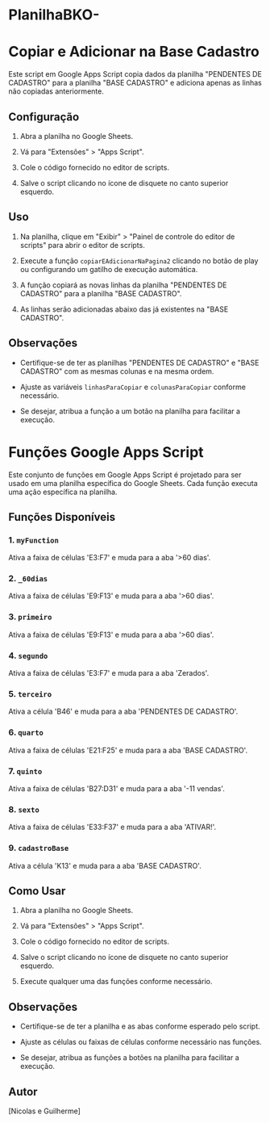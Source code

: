 # PlanilhaBKO-
# Copiar e Adicionar na Base Cadastro

Este script em Google Apps Script copia dados da planilha "PENDENTES DE CADASTRO" para a planilha "BASE CADASTRO" e adiciona apenas as linhas não copiadas anteriormente.

## Configuração

1. Abra a planilha no Google Sheets.

2. Vá para "Extensões" > "Apps Script".

3. Cole o código fornecido no editor de scripts.

4. Salve o script clicando no ícone de disquete no canto superior esquerdo.

## Uso

1. Na planilha, clique em "Exibir" > "Painel de controle do editor de scripts" para abrir o editor de scripts.

2. Execute a função `copiarEAdicionarNaPagina2` clicando no botão de play ou configurando um gatilho de execução automática.

3. A função copiará as novas linhas da planilha "PENDENTES DE CADASTRO" para a planilha "BASE CADASTRO".

4. As linhas serão adicionadas abaixo das já existentes na "BASE CADASTRO".

## Observações

- Certifique-se de ter as planilhas "PENDENTES DE CADASTRO" e "BASE CADASTRO" com as mesmas colunas e na mesma ordem.

- Ajuste as variáveis `linhasParaCopiar` e `colunasParaCopiar` conforme necessário.

- Se desejar, atribua a função a um botão na planilha para facilitar a execução.

# Funções Google Apps Script

Este conjunto de funções em Google Apps Script é projetado para ser usado em uma planilha específica do Google Sheets. Cada função executa uma ação específica na planilha.

## Funções Disponíveis

### 1. `myFunction`

Ativa a faixa de células 'E3:F7' e muda para a aba '>60 dias'.

### 2. `_60dias`

Ativa a faixa de células 'E9:F13' e muda para a aba '>60 dias'.

### 3. `primeiro`

Ativa a faixa de células 'E9:F13' e muda para a aba '>60 dias'.

### 4. `segundo`

Ativa a faixa de células 'E3:F7' e muda para a aba 'Zerados'.

### 5. `terceiro`

Ativa a célula 'B46' e muda para a aba 'PENDENTES DE CADASTRO'.

### 6. `quarto`

Ativa a faixa de células 'E21:F25' e muda para a aba 'BASE CADASTRO'.

### 7. `quinto`

Ativa a faixa de células 'B27:D31' e muda para a aba '-11 vendas'.

### 8. `sexto`

Ativa a faixa de células 'E33:F37' e muda para a aba 'ATIVAR!'.

### 9. `cadastroBase`

Ativa a célula 'K13' e muda para a aba 'BASE CADASTRO'.

## Como Usar

1. Abra a planilha no Google Sheets.

2. Vá para "Extensões" > "Apps Script".

3. Cole o código fornecido no editor de scripts.

4. Salve o script clicando no ícone de disquete no canto superior esquerdo.

5. Execute qualquer uma das funções conforme necessário.

## Observações

- Certifique-se de ter a planilha e as abas conforme esperado pelo script.

- Ajuste as células ou faixas de células conforme necessário nas funções.

- Se desejar, atribua as funções a botões na planilha para facilitar a execução.

## Autor

[Nicolas e Guilherme]



